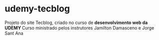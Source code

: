 # udemy-tecblog
 Projeto do site Tecblog, criado no curso de <strong> desenvolvimento web da UDEMY </strong>
Curso ministrado pelos instrutores Jamilton Damasceno e Jorge Sant Ana